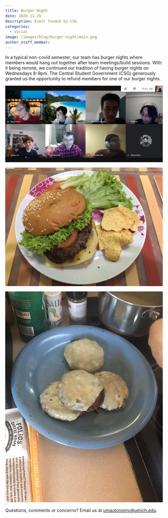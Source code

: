 ```yaml
---
title: Burger Night
date: 2020-11-25
description: Event funded by CSG
categories:
  - social
image: /images/blog/burger-night/main.png
author_staff_member:
---
```


In a typical non-covid semester, our team has burger nights where members would hang out together after team meetings/build sessions. With it being remote, we continued our tradition of having burger nights on Wednesdays 8-9pm. The Central Student Government (CSG) generously granted us the opportunity to refund members for one of our burger nights.

![Call screenshot](/images/blog/burger-night/call-scnsht.png)

![Burger](/images/blog/burger-night/burger.jpg)

![Too Much Cheese](/images/blog/burger-night/cheese.jpeg)

Questions, comments or concerns? Email us at [umautonomy@umich.edu](mailto:umautonomy@umich.edu).
